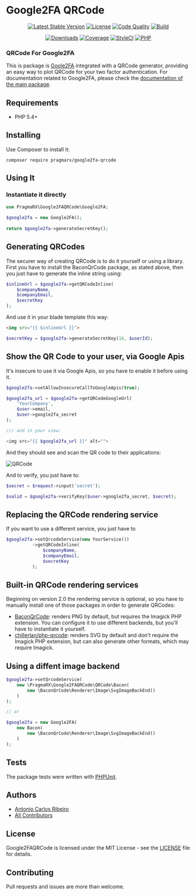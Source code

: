 # Google2FA QRCode

<p align="center">
    <a href="https://packagist.org/packages/pragmarx/google2fa-qrcode"><img alt="Latest Stable Version" src="https://img.shields.io/packagist/v/pragmarx/google2fa-qrcode.svg?style=flat-square"></a>
    <a href="LICENSE.md"><img alt="License" src="https://img.shields.io/badge/license-MIT-brightgreen.svg?style=flat-square"></a>
    <a href="https://scrutinizer-ci.com/g/antonioribeiro/google2fa/?branch=master"><img alt="Code Quality" src="https://img.shields.io/scrutinizer/g/antonioribeiro/google2fa.svg?style=flat-square"></a>
    <a href="https://travis-ci.org/antonioribeiro/google2fa"><img alt="Build" src="https://img.shields.io/travis/antonioribeiro/google2fa.svg?style=flat-square"></a>
</p>
<p align="center">
    <a href="https://packagist.org/packages/pragmarx/google2fa-qrcode"><img alt="Downloads" src="https://img.shields.io/packagist/dt/pragmarx/google2fa-qrcode.svg?style=flat-square"></a>
    <a href="https://scrutinizer-ci.com/g/antonioribeiro/google2fa/?branch=master"><img alt="Coverage" src="https://img.shields.io/scrutinizer/coverage/g/antonioribeiro/google2fa.svg?style=flat-square"></a>
    <a href="https://styleci.io/repos/24296182"><img alt="StyleCI" src="https://styleci.io/repos/24296182/shield"></a>
    <a href="https://travis-ci.org/antonioribeiro/google2fa"><img alt="PHP" src="https://img.shields.io/badge/PHP-5.4%20--%208.0-brightgreen.svg?style=flat-square"></a>
</p>

### QRCode For Google2FA

This is package is [Goole2FA](https://github.com/antonioribeiro/google2fa) integrated with a QRCode generator, providing an easy way to plot QRCode for your two factor authentication. For documentation related to Google2FA, please check the [documentation of the main package](https://github.com/antonioribeiro/google2fa).  
 
## Requirements

- PHP 5.4+

## Installing

Use Composer to install it:

```
composer require pragmarx/google2fa-qrcode
```

## Using It

### Instantiate it directly

```php
use PragmaRX\Google2FAQRCode\Google2FA;
    
$google2fa = new Google2FA();
    
return $google2fa->generateSecretKey();
```

## Generating QRCodes

The securer way of creating QRCode is to do it yourself or using a library. First you have to install the BaconQrCode package, as stated above, then you just have to generate the inline string using:
 
```php
$inlineUrl = $google2fa->getQRCodeInline(
    $companyName,
    $companyEmail,
    $secretKey
);
```

And use it in your blade template this way:

```html
<img src="{{ $inlineUrl }}">
```

```php
$secretKey = $google2fa->generateSecretKey(16, $userId);
```

## Show the QR Code to your user, via Google Apis

It's insecure to use it via Google Apis, so you have to enable it before using it.

```php
$google2fa->setAllowInsecureCallToGoogleApis(true);

$google2fa_url = $google2fa->getQRCodeGoogleUrl(
    'YourCompany',
    $user->email,
    $user->google2fa_secret
);

/// and in your view:

<img src="{{ $google2fa_url }}" alt="">
```

And they should see and scan the QR code to their applications:

![QRCode](https://chart.googleapis.com/chart?chs=200x200&chld=M|0&cht=qr&chl=otpauth%3A%2F%2Ftotp%2FPragmaRX%3Aacr%2Bpragmarx%40antoniocarlosribeiro.com%3Fsecret%3DADUMJO5634NPDEKW%26issuer%3DPragmaRX)

And to verify, you just have to:

```php
$secret = $request->input('secret');

$valid = $google2fa->verifyKey($user->google2fa_secret, $secret);
```

## Replacing the QRCode rendering service

If you want to use a different service, you just have to 

```php
$google2fa->setQrcodeService(new YourService())
          ->getQRCodeInline(
              $companyName,
              $companyEmail,
              $secretKey
          );
```

## Built-in QRCode rendering services

Beginning on version 2.0 the rendering service is optional, so you have to manually install one of those packages in order to generate QRCodes: 

- [BaconQrCode](https://github.com/Bacon/BaconQrCode): renders PNG by default, but requires the Imagick PHP extension. You can configure it to use different backends, but you'll have to instantiate it yourself.
- [chillerlan/php-qrcode](https://github.com/chillerlan/php-qrcode): renders SVG by default and don't require the Imagick PHP extension, but can also generate other formats, which may require Imagick. 

## Using a diffent image backend

```php
$google2fa->setQrcodeService(
    new \PragmaRX\Google2FAQRCode\QRCode\Bacon(
        new \BaconQrCode\Renderer\Image\SvgImageBackEnd()
    )
);

// or 

$google2fa = new Google2FA(
    new Bacon(
        new \BaconQrCode\Renderer\Image\SvgImageBackEnd()
    )
);
```

## Tests

The package tests were written with [PHPUnit](https://phpunit.de/).

## Authors

- [Antonio Carlos Ribeiro](http://twitter.com/iantonioribeiro)
- [All Contributors](https://github.com/antonioribeiro/google2fa/graphs/contributors)

## License

Google2FAQRCode is licensed under the MIT License - see the [LICENSE](LICENSE.md) file for details.

## Contributing

Pull requests and issues are more than welcome.
